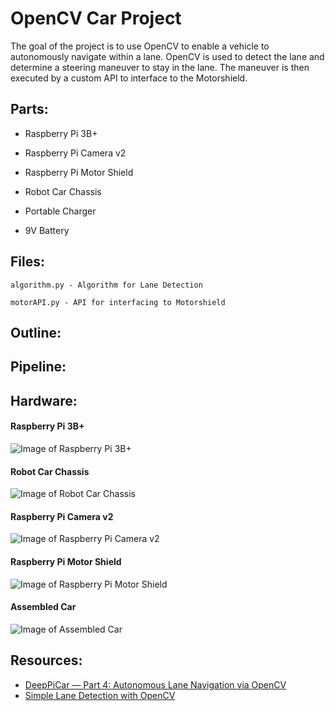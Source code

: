 # OpenCV Car Project #

The goal of the project is to use OpenCV to enable a vehicle to autonomously navigate within a lane. OpenCV is used to detect the lane and determine a steering maneuver to stay in the lane. The maneuver is then executed by a custom API to interface to the Motorshield. 



## Parts: ##

* Raspberry Pi 3B+

* Raspberry Pi Camera v2

* Raspberry Pi Motor Shield

* Robot Car Chassis

* Portable  Charger

* 9V Battery



## Files: ##

```
algorithm.py - Algorithm for Lane Detection
```
```
motorAPI.py - API for interfacing to Motorshield
```


## Outline: ##


## Pipeline: ##

## Hardware: ##

#### Raspberry Pi 3B+ ####

![Image of Raspberry Pi 3B+](https://github.com/rocketrunner22/OpenCV_Car/blob/master/images/pi.jpg "Raspberry Pi 3B+")

#### Robot Car Chassis ####

![Image of Robot Car Chassis](https://github.com/rocketrunner22/OpenCV_Car/blob/master/images/chassis.jpg "Robot Car Chassis")

#### Raspberry Pi Camera v2 ####

![Image of Raspberry Pi Camera v2](https://github.com/rocketrunner22/OpenCV_Car/blob/master/images/camera.jpg "Raspberry Pi Camera v2")

#### Raspberry Pi Motor Shield ####

![Image of Raspberry Pi Motor Shield](https://github.com/rocketrunner22/OpenCV_Car/blob/master/images/shield.jpg "Raspberry Pi Motor Shield")

#### Assembled Car ####

![Image of Assembled Car](https://github.com/rocketrunner22/OpenCV_Car/blob/master/images/assembled.jpg "Assembled Car")

## Resources: ##
* [DeepPiCar — Part 4: Autonomous Lane Navigation via OpenCV](https://towardsdatascience.com/deeppicar-part-4-lane-following-via-opencv-737dd9e47c96)
* [Simple Lane Detection with OpenCV](https://medium.com/@mrhwick/simple-lane-detection-with-opencv-bfeb6ae54ec0)
